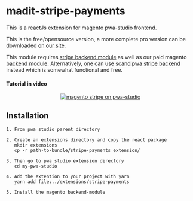 # madit-stripe-payments
This is a reactJs extension for magento pwa-studio frontend.

This is the free/opensource version, a more complete pro version can be downloaded [on our site](https://www.madit.fr/shop/product/pwa-studio-stripe-integration-15).

This module requires [stripe backend module](https://commercemarketplace.adobe.com/stripe-stripe-payments.html) as well as our paid magento [backend module](https://www.madit.fr/shop/product/pwa-studio-stripe-integration-15). Alternatively, one can use [scandipwa stripe backend](https://github.com/scandipwa/stripe-graphql) instead which is somewhat functional and free.


<h4>Tutorial in video </h4>
<div align="center">
  <a href="https://www.youtube.com/watch?v=eb_eJx93baY">
    <img src="https://github.com/MAD-I-T/madit-stripe-payments-pwa/assets/3765910/2cd18d4e-605c-4d9f-9bea-fd1b0193072e" alt="magento stripe on pwa-studio">

  </a>
</div>


## Installation 

``` 
1. From pwa studio parent directory

2. Create an extensions directory and copy the react package
   mkdir extensions
   cp -r path-to-bundle/stripe-payments extension/

3. Then go to pwa studio extension directory
   cd my-pwa-studio

4. Add the extention to your project with yarn
   yarn add file:../extensions/stripe-payments

5. Install the magento backend-module 
```
